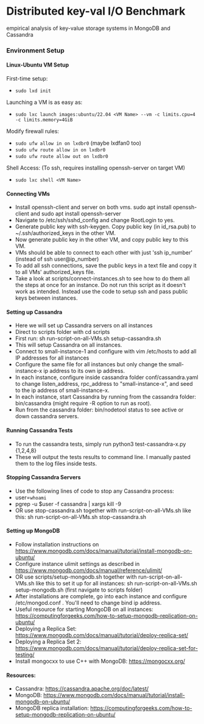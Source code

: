
# Distributed key-val I/O Benchmark
empirical analysis of key-value storage systems in MongoDB and Cassandra

### Environment Setup

#### Linux-Ubuntu VM Setup

First-time setup: 
- `sudo lxd init`

Launching a VM is as easy as: 
- `sudo lxc launch images:ubuntu/22.04 <VM Name> --vm -c limits.cpu=4 -c limits.memory=4GiB`

Modify firewall rules:
- `sudo ufw allow in on lxdbr0` (maybe lxdfan0 too)
- `sudo ufw route allow in on lxdbr0`
- `sudo ufw route allow out on lxdbr0`

Shell Access: (To ssh, requires installing openssh-server on target VM) 
- `sudo lxc shell <VM Name>`

#### Connecting VMs
- Install openssh-client and server on both vms. sudo apt install openssh-client and sudo apt install openssh-server
- Navigate to /etc/ssh/sshd_config and change RootLogin to yes.
- Generate public key with ssh-keygen. Copy public key (in id_rsa.pub) to ~/.ssh/authorized_keys in the other VM.
- Now generate public key in the other VM, and copy public key to this VM.
- VMs should be able to connect to each other with just 'ssh ip_number' (instead of ssh user@ip_number)
- To add all ssh connections, save the public keys in a text file and copy it to all VMs' authorized_keys file.
- Take a look at scripts/connect-instances.sh to see how to do them all the steps at once for an instance. Do not run this script as it doesn't work as intended. Instead use the code to setup ssh and pass public keys between instances.

#### Setting up Cassandra
- Here we will set up Cassandra servers on all instances
- Direct to scripts folder with cd scripts
- First run: sh run-script-on-all-VMs.sh setup-cassandra.sh
- This will setup Cassandra on all instances.
- Connect to small-instance-1 and configure with vim /etc/hosts to add all IP addresses for all instances
- Configure the same file for all instances but only change the small-instance-x ip address to its own ip address.
- In each instance, configure inside cassandra folder conf/cassandra.yaml to change listen_address, rpc_address to "small-instance-x", and seed to the ip address of small-instance-x.
- In each instance, start Cassandra by running from the cassandra folder: bin/cassandra (might require -R option to run as root). 
- Run from the cassandra folder: bin/nodetool status to see active or down cassandra servers.

#### Running Cassandra Tests
- To run the cassandra tests, simply run python3 test-cassandra-x.py {1,2,4,8}
- These will output the tests results to command line. I manually pasted them to the log files inside tests.

#### Stopping Cassandra Servers
- Use the following lines of code to stop any Cassandra process: 
- user=`whoami`
- pgrep -u $user -f cassandra | xargs kill -9
- OR use stop-cassandra.sh together with run-script-on-all-VMs.sh like this: sh run-script-on-all-VMs.sh stop-cassandra.sh


#### Setting up MongoDB
- Follow installation instructions on https://www.mongodb.com/docs/manual/tutorial/install-mongodb-on-ubuntu/
- Configure instance ulimit settings as described in https://www.mongodb.com/docs/manual/reference/ulimit/
- OR use scripts/setup-mongodb.sh together with run-script-on-all-VMs.sh like this to set it up for all instances: sh run-script-on-all-VMs.sh setup-mongodb.sh  (first navigate to scripts folder)
- After installations are complete, go into each instance and configure /etc/mongod.conf . You'll need to change bind ip address.
- Useful resource for starting MongoDB on all instances: https://computingforgeeks.com/how-to-setup-mongodb-replication-on-ubuntu/
- Deploying a Replica Set: https://www.mongodb.com/docs/manual/tutorial/deploy-replica-set/
- Deploying a Replica Set 2: https://www.mongodb.com/docs/manual/tutorial/deploy-replica-set-for-testing/
- Install mongocxx to use C++ with MongoDB: https://mongocxx.org/


#### Resources:

- Cassandra: https://cassandra.apache.org/doc/latest/
- MongoDB: https://www.mongodb.com/docs/manual/tutorial/install-mongodb-on-ubuntu/
- MongoDB replica installation: https://computingforgeeks.com/how-to-setup-mongodb-replication-on-ubuntu/
